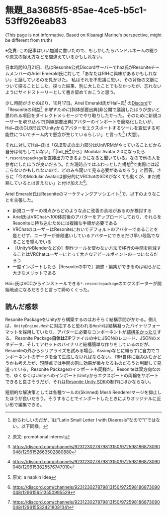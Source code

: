 # 無題_8a3685f5-85ae-4ce5-b5c1-53ff926eab83

(This page is not informative. Based on Kisaragi Marine's perspective, might be different from truth)

※免責: この記事はいい加減に書いたので、もしかしたらハンドルネームの綴りや原文の捉え方などを間違えているかもしれない。

日本時間10月21日、私はResonite公式Discordサーバーでhaz氏がResoniteチームメンバーのAriel Emerald氏に対して「あなたはRIHに興味があるかもしれない」と話しているのを見かけた。
私はそれを不思議に思い、その背後の文脈について探ることにした。探った結果、別に大したことでもなかったが、忘れないようにサイドストーリーとして書き留めておこうと思う。

少し時間がさかのぼり、10月17日。Ariel Emerald氏がHaï~氏[^1] の[Discord](https://docs.hai-vr.dev/docs/other/discord)で「Resoniteの利益[^2] *を増すために*\[斜体部要出典\]非公開で議論したほうが良いと思われる項目をダイレクトメッセージでやり取りしたかった。そのために新規ユーザーを*取り込んで*\[斜線部要出典\]アバターのインポートを簡略化したいが、Haï~氏のGLB形式でUnityからアバターをエクスポートするツールを宣伝する可能性についてチーム内で懸念が生じているらしい」と言った[^3] (大意)。

それに対してHaï~氏は「GLB形式の出力部分はUniVRMがやっていることだから自分は何もしていない」「［bd_氏[^4]から］Modular Avatar 2.0になったら`*.resonitepackage`を直接出力できるようになると聞いている。なので他の人を参考にしたほうが良いだろう。ただ現時点ではふわっとした構想[^5]で実際には起こらないかもしれないので、どのみち聞いて見る必要があるだろう」と回答。さらに「今のModular Avatarは部分的にVRChatのSDKがなくても動くが、まだ成熟しているとは言えない」と付け加えた[^7]。

Ariel Emerald氏はResoniteのマーケティングアソシエイト[^6]で、以下のようなことを主張した。
* 新規ユーザーの視点からどのような点に改善の余地があるのか検討する
* Ariel氏はVRChatへ100体前後のアバターをアップロードしており、それらをResoniteに持ち込むためには複雑な手順が必要である
* VRChatのユーザーはResoniteにおいてデフォルトのアバターであることを是とせず、ユーザーが普段遣いしているアバターにできるだけ早い段階でなることを望んでいる
* ［UnityやBlenderなどの］制作ツールを使わない方法で移行の手間を削減することはVRChatユーザーにとって大きなアピールポイントの一つになるだろう
* 一度インポートしたら［Resoniteの中で］調整・編集ができるのは明らかに大きなメリットである

Haï~氏はVCCからインストールできる`*.resonitepackage`のエクスポーターが開始地点になるだろうと言って締めくくった。

## 読んだ感想
Resonite PackageをUnityから構築するのはおそらく結構手間がかかる。例えば、`UnityEngine.Mesh`に対応すると思われる`MeshX`は結構凝ったバイナリフォーマットを採用していたり、アバターに必要なコンポーネントが[結構多かったり](https://wiki.resonite.com/Avatar)する。
Resonite Package**自体は**ZIPファイルの中にJSONのレコード、JSONのメタデータ、そしてアセットのバイナリと結構簡単な作りをしているのだが、Resoniteの外からシリアライズを試みる場合、Assimpなどに頼らずに自力でコンポーネントのデータを全て生成しなければならない。
RIH自体に組み込むかどうかも考えたが、現時点では手間の割に効果が微々たるものだろうと判断して見送っている。Resonite Packageのインポートも同様だ。
Resoniteは双方向なので、ゆくゆくはUnityへのインポート/Unityからエクスポートの両輪をサポートできると良さそうだが、それは[Resonite Unity SDK](https://github.com/Yellow-Dog-Man/Resonite-Issues/issues/6)の制作にほかならない。

短期的な解決策としては各種ツールの(Skinned) Mesh Rendererマージを抑止したほうが良いだろう。そうすることでインポートしたときによりオリジナルに近い形で編集できる。

[^1]: 紛らわしいのだが、ïは"Latin Small Letter I with Diaeresis"なので"i"ではない。以下同様。
[^2]: 原文: promotional interest
[^3]: https://discord.com/channels/923123027879813150/972598186873090048/1296152663502880880
[^4]: https://discord.com/channels/923123027879813150/972598186873090048/1296153825576747010
[^5]: 原文: a napkin idea
[^6]: https://discord.com/channels/923123027879813150/972598186873090048/1296155324218081341
[^7]: https://discord.com/channels/923123027879813150/972598186873090048/1296156513550995529
